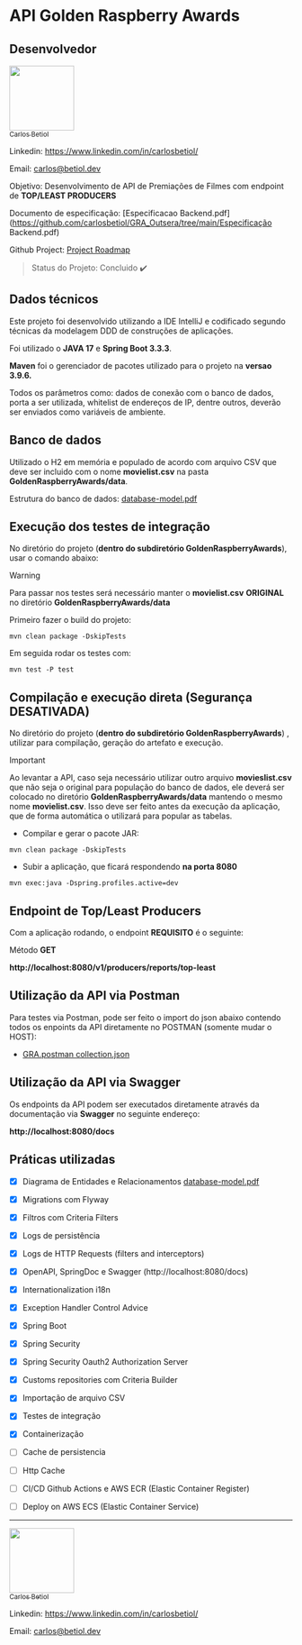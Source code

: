 # API Golden Raspberry Awards






## Desenvolvedor

[<img src="https://avatars.githubusercontent.com/carlosbetiol" width=115><br><sub>Carlos Betiol</sub>](https://github.com/carlosbetiol)

Linkedin: https://www.linkedin.com/in/carlosbetiol/

Email: carlos@betiol.dev



Objetivo: Desenvolvimento de API de Premiações de Filmes com endpoint de **TOP/LEAST PRODUCERS**

Documento de especificação: [Especificacao Backend.pdf](https://github.com/carlosbetiol/GRA_Outsera/tree/main/Especificação Backend.pdf)

Github Project: [Project Roadmap](https://github.com/users/carlosbetiol/projects/1)




> Status do Projeto: Concluido :heavy_check_mark:



## Dados técnicos

Este projeto foi desenvolvido utilizando a IDE IntelliJ e codificado segundo técnicas da modelagem DDD de construções de aplicações.

Foi utilizado o **JAVA 17** e **Spring Boot 3.3.3**.

**Maven** foi o gerenciador de pacotes utilizado para o projeto na **versao 3.9.6.**

Todos os parâmetros como: dados de conexão com o banco de dados, porta a ser utilizada, whitelist de endereços de IP, dentre outros, deverão ser enviados como variáveis de ambiente.



## Banco de dados

Utilizado o H2 em memória e populado de acordo com arquivo CSV que deve ser incluido com o nome **movielist.csv** na pasta **GoldenRaspberryAwards/data**.

Estrutura do banco de dados: [database-model.pdf](https://github.com/carlosbetiol/GRA_Outsera/tree/main/database-model.pdf)



## Execução dos testes de integração

No diretório do projeto (**dentro do subdiretório GoldenRaspberryAwards**), usar o comando abaixo:

> [!WARNING]
>
> Para passar nos testes será necessário manter o **movielist.csv** **ORIGINAL** no diretório **GoldenRaspberryAwards/data**



Primeiro fazer o build do projeto:

```
mvn clean package -DskipTests
```

Em seguida rodar os testes com:

```
mvn test -P test
```



## Compilação e execução direta (Segurança DESATIVADA)

No diretório do projeto (**dentro do subdiretório GoldenRaspberryAwards**) , utilizar para compilação, geração do artefato e execução.



> [!IMPORTANT]
>
> Ao levantar a API, caso seja necessário utilizar outro arquivo **movieslist.csv** que não seja o original para população do banco de dados, ele deverá ser colocado no diretório **GoldenRaspberryAwards/data** mantendo o mesmo nome **movielist.csv**. Isso deve ser feito antes da execução da aplicação, que de forma automática o utilizará para popular as tabelas.



- Compilar e gerar o pacote JAR:

```
mvn clean package -DskipTests
```



- Subir a aplicação, que ficará respondendo **na porta 8080**

```
mvn exec:java -Dspring.profiles.active=dev
```



## Endpoint de Top/Least Producers

Com a aplicação rodando, o endpoint **REQUISITO** é o seguinte:

Método **GET**

**http://localhost:8080/v1/producers/reports/top-least**



## Utilização da API via Postman

Para testes via Postman, pode ser feito o import do json abaixo contendo todos os enpoints da API diretamente no POSTMAN (somente mudar o HOST):

- [GRA.postman collection.json](https://github.com/carlosbetiol/GRA_Outsera/tree/main/GRA.postman_collection.json)



## Utilização da API via Swagger

Os endpoints da API podem ser executados diretamente através da documentação via **Swagger** no seguinte endereço:

**http://localhost:8080/docs**



## Práticas utilizadas

- [x] Diagrama de Entidades e Relacionamentos [database-model.pdf](https://github.com/carlosbetiol/GRA_Outsera/tree/main/database-model.pdf)
- [x] Migrations com Flyway
- [x] Filtros com Criteria Filters
- [x] Logs de persistência
- [x] Logs de HTTP Requests (filters and interceptors)
- [x] OpenAPI, SpringDoc e Swagger (http://localhost:8080/docs)
- [x] Internationalization i18n
- [x] Exception Handler Control Advice
- [x] Spring Boot
- [x] Spring Security
- [x] Spring Security Oauth2 Authorization Server
- [x] Customs repositories com Criteria Builder
- [x] Importação de arquivo CSV
- [x] Testes de integração
- [x] Containerização
- [ ] Cache de persistencia
- [ ] Http Cache
- [ ] CI/CD Github Actions e AWS ECR (Elastic Container Register)
- [ ] Deploy on AWS ECS (Elastic Container Service)




------

[<img src="https://avatars.githubusercontent.com/carlosbetiol" width=115><br><sub>Carlos Betiol</sub>](https://github.com/carlosbetiol)

Linkedin: https://www.linkedin.com/in/carlosbetiol/

Email: carlos@betiol.dev
